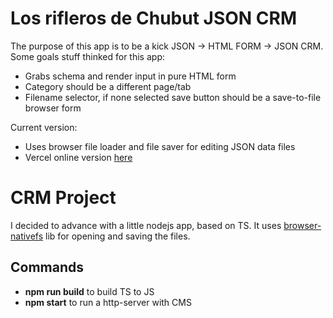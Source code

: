 Los rifleros de Chubut JSON CRM
===============================

The purpose of this app is to be a kick JSON -> HTML FORM -> JSON CRM.
Some goals stuff thinked for this app:

- Grabs schema and render input in pure HTML form
- Category should be a different page/tab
- Filename selector, if none selected save button should be a save-to-file browser form

Current version:
    
- Uses browser file loader and file saver for editing JSON data files 
- Vercel online version [here](https://rifles-cms.vercel.app/)

CRM Project
===========

I decided to advance with a little nodejs app, based on TS.
It uses [browser-nativefs](https://github.com/GoogleChromeLabs/browser-nativefs) lib for opening and saving the files.

## Commands

- **npm run build** to build TS to JS
- **npm start** to run a http-server with CMS